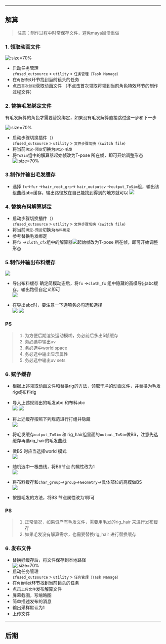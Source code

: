 
---

## 解算  
> 注意：制作过程中时常保存文件，避免maya崩溃重做

### **1. 领取动画文件**  
    
![](../../images/project/BKM3/cfx/receive.png ':size=70%')
- 启动任务管理  
`zfused_outsource` > `utility` > `任务管理（Task Manage）`
- 在`角色特效`环节找到当前镜头的任务
- 点击`首次领取`获取动画文件 （不点击首次领取将领到当前角色特效环节的制作过程文件）

### **2. 替换毛发绑定文件**  
有毛发解算的角色才需要替换绑定，如果没有毛发解算直接跳过这一步和下一步

![](../../images/project/BKM3/cfx/replace_hair_rig.png ':size=70%')
- 启动步骤切换插件（）  
`zfused_outsource` > `utility` > `文件步骤切换（switch file）`
- 将当前`绑定-预览`切换为`绑定-毛发`
- 将`ToSim`组中的解算器起始帧改为T-pose 所在帧，即可开始调整形态  
  ![](../../images/project/BKM3/cfx/hair_set.png ':size=70%')

### **3.制作并输出毛发缓存**  
- 选择 `fx`->`fur` ->`hair_root_grp`-> `hair_outputcv` ->`output_ToSim`组，输出该组曲线abc缓存，输出路径放在自己能找到得到的地方就可以
![](../../images/project/BKM3/cfx/hair_output.png)



### **4. 替换布料解算绑定**
- 启动步骤切换插件（）  
  `zfused_outsource` > `utility` > `文件步骤切换（switch file）`
- 将当前`绑定-预览`切换为`布料绑定`
- 参考替换毛发绑定
- 将`fx` ->`cloth_cfx`组中的解算器![](../../images/project/BKM3/cfx/nucleus.png)起始帧改为T-pose 所在帧，即可开始调整形态

### **5.制作并输出布料缓存**
![](../../images/project/BKM3/cfx/ncloth.png)
- 导出布料缓存
  确定简模动态后，将`fx` ->`cloth_fx` 组中隐藏的高模导出abc缓存，输出路径自定义即可  
  ![](../../images/project/BKM3/cfx/highcache.png)

- 在导出abc时，要注意一下选项务必勾选和选择   
  ![](../../images/project/BKM3/cfx/abc_export1.png)
  ![](../../images/project/BKM3/cfx/abc_export2.png)

### PS
> 1. 为方便后期渲染运动模糊，务必前后多出5帧缓存
> 2. 务必选中输出uv
> 3. 务必选中world space
> 4. 务必选中输出显示属性
> 5. 务必选中输出uv sets


### **6. 赋予缓存** ###
- 根据上述领取动画文件和替换rig的方法，领取干净的动画文件，并替换为毛发rig或布料rig
- 导入上述规则出的毛发abc 和布料abc  
  ![](../../images/project/BKM3/cfx/import_abc.png)
  ![](../../images/project/BKM3/cfx/import_abc2.png)

- 将上述缓存按照下列规范进行打组并隐藏  
![](../../images/project/BKM3/cfx/group_abc.png)

- 将毛发缓存`output_ToSim` 和 rig_hair组里面的`output_ToSim`做BS，注意先选缓存再选rig_hair的毛发曲线
- 做BS 时应当选择world 模式  
![](../../images/project/BKM3/cfx/bs_node.png)

- 随机选中一根曲线，将BS节点 的属性改为1  
![](../../images/project/BKM3/cfx/bs_node2.png)
- 将布料缓存和`char_group`->`group`->`Geometry`->具体部位的高模做BS  
![](../../images/project/BKM3/cfx/bs_node3.png)

- 按照毛发的方法，将BS 节点属性改为1即可

### PS
> 1. 正常情况，如果资产有毛发文件，需要用毛发的rig_hair 来进行发布缓存
> 2. 如果毛发没有解算需求，也需要替换rig_hair 进行替换缓存


### **6. 发布文件** ###
- 替换好缓存后，将文件保存到本地路径  
![](../../images/project/BKM3/cfx/publish_file.png ':size=70%')
- 启动任务管理  
  `zfused_outsource` > `utility` > `任务管理（Task Manage）`
- 在`角色特效`环节找到当前镜头的任务
- 点击`上传文件`发布解算文件
- 屏幕截图，写缩略图
- 简单描述发布的消息
- 输出采样默认为1
- 上传文件
---

## 后期